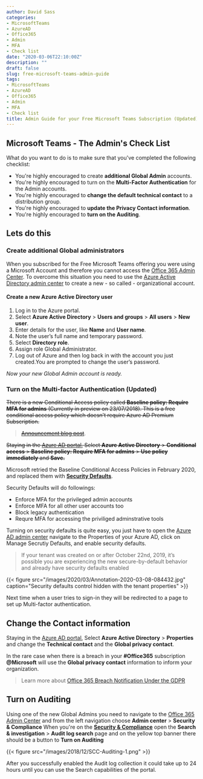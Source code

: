 ```yaml
---
author: David Sass
categories:
- MicrosoftTeams
- AzureAD
- Office365
- Admin
- MFA
- Check list
date: "2020-03-06T22:10:00Z"
description: ""
draft: false
slug: free-microsoft-teams-admin-guide
tags:
- MicrosoftTeams
- AzureAD
- Office365
- Admin
- MFA
- Check list
title: Admin Guide for your Free Microsoft Teams Subscription (Updated)
---
```





## Microsoft Teams - The Admin's Check List
What do you want to do is to make sure that you've completed the following checklist:

* You're highly encouraged to create **additional Global Admin** accounts.
* You're highly encouraged to turn on the **Multi-Factor Authentication** for the Admin accounts.
* You're highly encouraged to **change the default technical contact** to a distribution group.
* You're highly encouraged to **update the Privacy Contact information**.
* You're highly encouraged to **turn on the Auditing**.

## Lets do this

### Create additional Global administrators
When you subscribed for the Free Microsoft Teams offering you were using a Microsoft Account and therefore you cannot access the [Office 365 Admin Center](https://admin.microsoft.com/AdminPortal/Home#/homepage). To overcome this situation you need to use the [Azure Active Directory admin center](https://aad.portal.azure.com/) to create a new - so called - organizational account. 

#### Create a new Azure Active Directory user
1. Log in to the Azure portal.
2. Select **Azure Active Directory** > **Users and groups** > **All users** > **New user**.
3. Enter details for the user, like **Name** and **User name**.  
4. Note the user’s full name and temporary password.
5. Select **Directory role**.
6. Assign role Global Administrator.
7. Log out of Azure and then log back in with the account you just created.You are prompted to change the user’s password.

*Now your new Global Admin account is ready.*

### Turn on the Multi-factor Authentication (Updated)
~~There is a new Conditional Access policy called **Baseline policy: Require MFA for admins** (Currently in preview on 23/07/2018). This is a free conditional access policy which doesn't require Azure AD Premium Subscription.~~

> [~~Announcement blog post~~](https://cloudblogs.microsoft.com/enterprisemobility/2018/06/22/baseline-security-policy-for-azure-ad-admin-accounts-in-public-preview/).
  
~~Staying in the [Azure AD portal](https://aad.portal.azure.com/), Select **Azure Active Directory** > **Conditional access** > **Baseline policy: Require MFA for admins** > **Use policy immediately** and **Save.**~~

Microsoft retried the Baseline Conditional Access Policies in February 2020, and replaced them with [**Security Defaults**](https://techcommunity.microsoft.com/t5/azure-active-directory-identity/introducing-security-defaults/ba-p/1061414).

Security Defaults will do followings:

* Enforce MFA for the privileged admin accounts
* Enforce MFA for all other user accounts too
* Block legacy authentication
* Requre MFA for accessing the priviliged adminstrative tools

Turning on security defaults is quite easy, you just have to open the [Azure AD admin center](https://aad.portal.microsoft.com) navigate to the Properties of your Azure AD, click on Manage Secrutiy Defaults, and enable security defaults.

> If your tenant was created on or after October 22nd, 2019, it’s possible you are experiencing the new secure-by-default behavior and already have security defaults enabled

{{< figure src="/images/2020/03/Annotation-2020-03-08-084432.jpg" caption="Security defaults control hidden with the tenant properties" >}}

Next time when a user tries to sign-in they will be redirected to a page to set up  Multi-factor authentication.

## Change the Contact information
Staying in the [Azure AD portal](https://aad.portal.azure.com/), Select **Azure Active Directory** > **Properties** and change the **Technical contact** and the **Global privacy contact**.

In the rare case when there is a breach in your **#Office365** subscription **@Microsoft** will use the **Global privacy contact** information to inform your organization. 
> Learn more about [Office 365 Breach Notification Under the GDPR](https://docs.microsoft.com/en-us/microsoft-365/compliance/gdpr-breach-office365)

## Turn on Auditing

Using one of the new Global Admins you need to navigate to the [Office 365 Admin Center](https://admin.microsoft.com/AdminPortal/Home#/homepage) and from the left navigation choose  **Admin center** > **Security & Compliance**
When you're on the [**Security & Compliance**](https://protection.office.com/?rfr=AdminCenter#/homepage) open the **Search & investigation** > **Audit log search** page and on the yellow top banner there should be a button to **Turn on Auditing**

{{< figure src="/images/2018/12/SCC-Auditing-1.png" >}}

After you successfully enabled the Audit log collection it could take up to 24 hours until you can use the Search capabilities of the portal.



